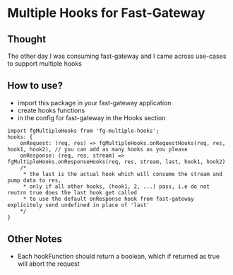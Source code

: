 # Multiple Hooks for Fast-Gateway

## Thought
The other day I was consuming fast-gateway and I came across use-cases to support multiple hooks

## How to use?
* import this package in your fast-gateway application
* create hooks functions 
* in the config for fast-gateway in the Hooks section
```
import fgMultipleHooks from 'fg-multiple-hooks';
hooks: {
    onRequest: (req, res) => fgMultipleHooks.onRequestHooks(req, res, hook1, hook2), // you can add as many hooks as you please
    onResponse: (req, res, stream) => fgMultipleHooks.onResponseHooks(req, res, stream, last, hook1, hook2) 
    /* 
     * the last is the actual hook which will consume the stream and pump data to res,
     * only if all other hooks, (hook1, 2, ...) pass, i.e do not reutrn true does the last hook get called 
     * to use the default onResponse hook from fast-gateway explicitely send undefined in place of 'last'
    */
}
```

## Other Notes
* Each hookFunction should return a boolean, which if returned as true will abort the request
